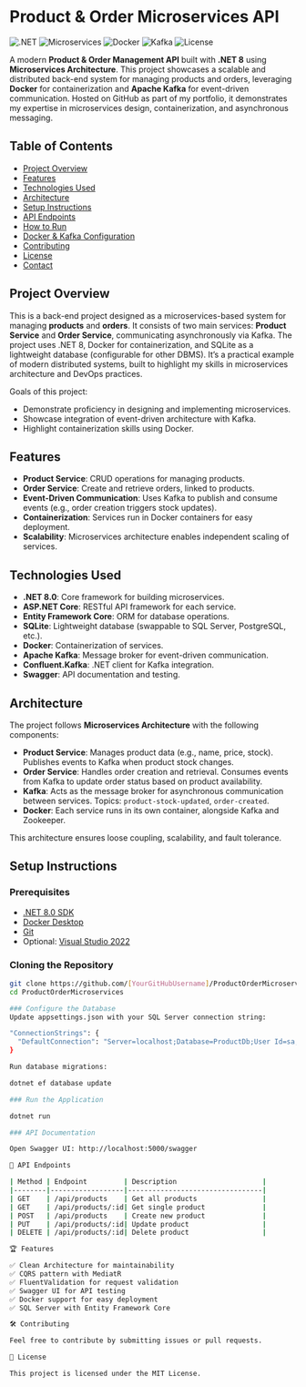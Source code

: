 # Product & Order Microservices API

![.NET](https://img.shields.io/badge/.NET-8.0-blueviolet)
![Microservices](https://img.shields.io/badge/Architecture-Microservices-brightgreen)
![Docker](https://img.shields.io/badge/Docker-Enabled-blue)
![Kafka](https://img.shields.io/badge/Kafka-EventDriven-orange)
![License](https://img.shields.io/badge/License-MIT-yellow)

A modern **Product & Order Management API** built with **.NET 8** using **Microservices Architecture**. This project showcases a scalable and distributed back-end system for managing products and orders, leveraging **Docker** for containerization and **Apache Kafka** for event-driven communication. Hosted on GitHub as part of my portfolio, it demonstrates my expertise in microservices design, containerization, and asynchronous messaging.

## Table of Contents
- [Project Overview](#project-overview)
- [Features](#features)
- [Technologies Used](#technologies-used)
- [Architecture](#architecture)
- [Setup Instructions](#setup-instructions)
- [API Endpoints](#api-endpoints)
- [How to Run](#how-to-run)
- [Docker & Kafka Configuration](#docker--kafka-configuration)
- [Contributing](#contributing)
- [License](#license)
- [Contact](#contact)

## Project Overview
This is a back-end project designed as a microservices-based system for managing **products** and **orders**. It consists of two main services: **Product Service** and **Order Service**, communicating asynchronously via Kafka. The project uses .NET 8, Docker for containerization, and SQLite as a lightweight database (configurable for other DBMS). It’s a practical example of modern distributed systems, built to highlight my skills in microservices architecture and DevOps practices.

Goals of this project:
- Demonstrate proficiency in designing and implementing microservices.
- Showcase integration of event-driven architecture with Kafka.
- Highlight containerization skills using Docker.

## Features
- **Product Service**: CRUD operations for managing products.
- **Order Service**: Create and retrieve orders, linked to products.
- **Event-Driven Communication**: Uses Kafka to publish and consume events (e.g., order creation triggers stock updates).
- **Containerization**: Services run in Docker containers for easy deployment.
- **Scalability**: Microservices architecture enables independent scaling of services.

## Technologies Used
- **.NET 8.0**: Core framework for building microservices.
- **ASP.NET Core**: RESTful API framework for each service.
- **Entity Framework Core**: ORM for database operations.
- **SQLite**: Lightweight database (swappable to SQL Server, PostgreSQL, etc.).
- **Docker**: Containerization of services.
- **Apache Kafka**: Message broker for event-driven communication.
- **Confluent.Kafka**: .NET client for Kafka integration.
- **Swagger**: API documentation and testing.

## Architecture
The project follows **Microservices Architecture** with the following components:
- **Product Service**: Manages product data (e.g., name, price, stock). Publishes events to Kafka when product stock changes.
- **Order Service**: Handles order creation and retrieval. Consumes events from Kafka to update order status based on product availability.
- **Kafka**: Acts as the message broker for asynchronous communication between services. Topics: `product-stock-updated`, `order-created`.
- **Docker**: Each service runs in its own container, alongside Kafka and Zookeeper.

This architecture ensures loose coupling, scalability, and fault tolerance.

## Setup Instructions
### Prerequisites
- [.NET 8.0 SDK](https://dotnet.microsoft.com/download/dotnet/8.0)
- [Docker Desktop](https://www.docker.com/products/docker-desktop)
- [Git](https://git-scm.com/)
- Optional: [Visual Studio 2022](https://visualstudio.microsoft.com/)

### Cloning the Repository
```bash
git clone https://github.com/[YourGitHubUsername]/ProductOrderMicroservices.git
cd ProductOrderMicroservices

### Configure the Database
Update appsettings.json with your SQL Server connection string:

"ConnectionStrings": {
  "DefaultConnection": "Server=localhost;Database=ProductDb;User Id=sa;Password=your_password;"
}

Run database migrations:

dotnet ef database update

### Run the Application

dotnet run

### API Documentation

Open Swagger UI: http://localhost:5000/swagger

📌 API Endpoints

| Method | Endpoint         | Description                     |
|--------|------------------|---------------------------------|
| GET    | /api/products    | Get all products                |
| GET    | /api/products/:id| Get single product              |
| POST   | /api/products    | Create new product              |
| PUT    | /api/products/:id| Update product                  |
| DELETE | /api/products/:id| Delete product                  |

🏆 Features

✅ Clean Architecture for maintainability
✅ CQRS pattern with MediatR
✅ FluentValidation for request validation
✅ Swagger UI for API testing
✅ Docker support for easy deployment
✅ SQL Server with Entity Framework Core

🛠 Contributing

Feel free to contribute by submitting issues or pull requests.

📄 License

This project is licensed under the MIT License.
